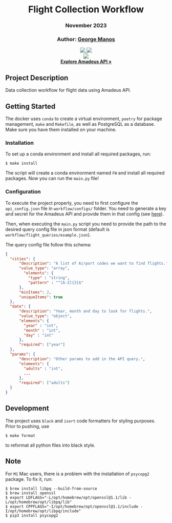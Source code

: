<div align="center">

# Flight Collection Workflow
### November 2023
### Author: [George Manos](mailto:george.manos01@outlook.com)

    

<a href="#">
    <img src="https://img.shields.io/badge/Python-3.8, 3.9, 3.10-306998">
</a>
<a href="#">
    <img src="https://img.shields.io/badge/Conda-4.12.0-44903d">
</a>
<br>
<a href="#">
    <img src="https://img.shields.io/badge/Poetry-1.2.2-5119d4">
</a>
<br>
<a href="https://github.com/amadeus4dev/amadeus-python"><strong>Explore Amadeus API »</strong></a>
</div>

## Project Description
Data collection workflow for flight data using Amadeus API.


## Getting Started
The docker uses `conda` to create a virtual environment, `poetry`
for package management, `make` and `Makefile`, as well as PostgreSQL as a database.
Make sure you have them installed on your machine.

### Installation
To set up a conda environment and install all required packages, run:
```shell
$ make install
```
The script will create a conda environment named `FW` and install all required packages.
Now you can run the `main.py` file!

### Configuration
To execute the project properly, you need to first configure the `api_config.json` file in `workflow/configs/` folder.
You need to generate a key and secret for the Amadeus API and provide them in that config (see [here](https://developers.amadeus.com/get-started/get-started-with-self-service-apis-335)).

Then, when executing the `main.py` script you need to provide the path to the desired query config file in json format
(default is `workflow/flight_queries/example.json`).

The query config file follow this schema:

```json
{
  "cities": {
      "description": "A list of Airport codes we want to find flights.",
      "value_type": "array",
        "elements": {
          "type" : "string",
          "pattern" : "^[A-Z]{3}$"
      },
      "minItems": 2,
      "uniqueItems": true
  },
  "date": {
      "description": "Year, month and day to look for flights.",
      "value_type": "object",
      "elements": {
        "year" : "int",
        "month" : "int",
        "day" : "int"
      },
      "required": ["year"]
  },
  "params": {
      "description": "Other params to add in the API query.",
      "elements": {
        "adults" : "int",
        ...
      },
      "required": ["adults"]
  }
}
```



## Development
The project uses `black` and `isort` code formatters for styling purposes. Prior to pushing, use
```shell
$ make format
```
to reformat all python files into black style.

## Note
For `M1` Mac users, there is a problem with the installation of `psycopg2` package. To fix it, run:
```shell
$ brew install libpq --build-from-source
$ brew install openssl
$ export LDFLAGS="-L/opt/homebrew/opt/openssl@1.1/lib -L/opt/homebrew/opt/libpq/lib"
$ export CPPFLAGS="-I/opt/homebrew/opt/openssl@1.1/include -I/opt/homebrew/opt/libpq/include"
$ pip3 install psycopg2
```
